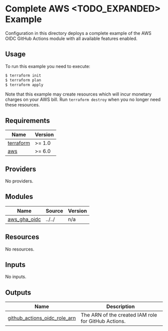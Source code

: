 # Complete AWS <TODO_EXPANDED> Example

Configuration in this directory deploys a complete example of the AWS OIDC GitHub Actions module with all available features enabled.

## Usage

To run this example you need to execute:

```bash
$ terraform init
$ terraform plan
$ terraform apply
```

Note that this example may create resources which will incur monetary charges on your AWS bill. Run `terraform destroy` when you no longer need these resources.

<!-- BEGIN_TF_DOCS -->
## Requirements

| Name | Version |
|------|---------|
| <a name="requirement_terraform"></a> [terraform](#requirement\_terraform) | >= 1.0 |
| <a name="requirement_aws"></a> [aws](#requirement\_aws) | >= 6.0 |

## Providers

No providers.

## Modules

| Name | Source | Version |
|------|--------|---------|
| <a name="module_aws_gha_oidc"></a> [aws\_gha\_oidc](#module\_aws\_gha\_oidc) | ../../ | n/a |

## Resources

No resources.

## Inputs

No inputs.

## Outputs

| Name | Description |
|------|-------------|
| <a name="output_github_actions_oidc_role_arn"></a> [github\_actions\_oidc\_role\_arn](#output\_github\_actions\_oidc\_role\_arn) | The ARN of the created IAM role for GitHub Actions. |
<!-- END_TF_DOCS -->
